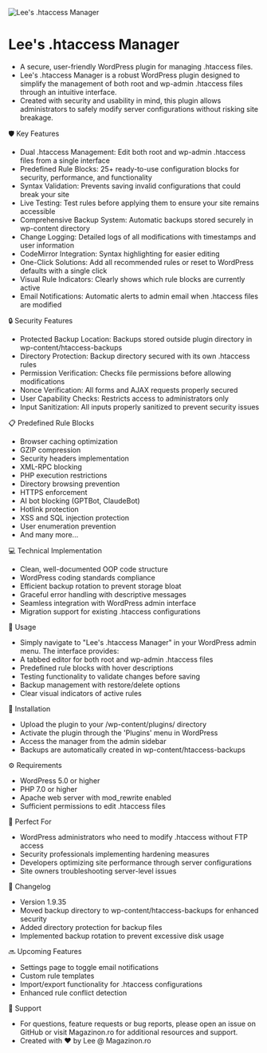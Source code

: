 ![Lee's .htaccess Manager](https://repository-images.githubusercontent.com/946958652/867ef4f7-8a60-48d0-9b62-23406c56fbcd)

# Lee's .htaccess Manager

- A secure, user-friendly WordPress plugin for managing .htaccess files.
- Lee's .htaccess Manager is a robust WordPress plugin designed to simplify the management of both root and wp-admin .htaccess files through an intuitive interface.
- Created with security and usability in mind, this plugin allows administrators to safely modify server configurations without risking site breakage.

🛡️ Key Features
- Dual .htaccess Management: Edit both root and wp-admin .htaccess files from a single interface
- Predefined Rule Blocks: 25+ ready-to-use configuration blocks for security, performance, and functionality
- Syntax Validation: Prevents saving invalid configurations that could break your site
- Live Testing: Test rules before applying them to ensure your site remains accessible
- Comprehensive Backup System: Automatic backups stored securely in wp-content directory
- Change Logging: Detailed logs of all modifications with timestamps and user information
- CodeMirror Integration: Syntax highlighting for easier editing
- One-Click Solutions: Add all recommended rules or reset to WordPress defaults with a single click
- Visual Rule Indicators: Clearly shows which rule blocks are currently active
- Email Notifications: Automatic alerts to admin email when .htaccess files are modified

🔒 Security Features
- Protected Backup Location: Backups stored outside plugin directory in wp-content/htaccess-backups
- Directory Protection: Backup directory secured with its own .htaccess rules
- Permission Verification: Checks file permissions before allowing modifications
- Nonce Verification: All forms and AJAX requests properly secured
- User Capability Checks: Restricts access to administrators only
- Input Sanitization: All inputs properly sanitized to prevent security issues

📋 Predefined Rule Blocks
- Browser caching optimization
- GZIP compression
- Security headers implementation
- XML-RPC blocking
- PHP execution restrictions
- Directory browsing prevention
- HTTPS enforcement
- AI bot blocking (GPTBot, ClaudeBot)
- Hotlink protection
- XSS and SQL injection protection
- User enumeration prevention
- And many more...

💻 Technical Implementation
- Clean, well-documented OOP code structure
- WordPress coding standards compliance
- Efficient backup rotation to prevent storage bloat
- Graceful error handling with descriptive messages
- Seamless integration with WordPress admin interface
- Migration support for existing .htaccess configurations

🚀 Usage
- Simply navigate to "Lee's .htaccess Manager" in your WordPress admin menu. The interface provides:
- A tabbed editor for both root and wp-admin .htaccess files
- Predefined rule blocks with hover descriptions
- Testing functionality to validate changes before saving
- Backup management with restore/delete options
- Clear visual indicators of active rules

🔧 Installation
- Upload the plugin to your /wp-content/plugins/ directory
- Activate the plugin through the 'Plugins' menu in WordPress
- Access the manager from the admin sidebar
- Backups are automatically created in wp-content/htaccess-backups

⚙️ Requirements
- WordPress 5.0 or higher
- PHP 7.0 or higher
- Apache web server with mod_rewrite enabled
- Sufficient permissions to edit .htaccess files

🌟 Perfect For
- WordPress administrators who need to modify .htaccess without FTP access
- Security professionals implementing hardening measures
- Developers optimizing site performance through server configurations
- Site owners troubleshooting server-level issues

🔄 Changelog
- Version 1.9.35
- Moved backup directory to wp-content/htaccess-backups for enhanced security
- Added directory protection for backup files
- Implemented backup rotation to prevent excessive disk usage

🔜 Upcoming Features
- Settings page to toggle email notifications
- Custom rule templates
- Import/export functionality for .htaccess configurations
- Enhanced rule conflict detection

💬 Support
- For questions, feature requests or bug reports, please open an issue on GitHub or visit Magazinon.ro for additional resources and support.
- Created with ❤️ by Lee @ Magazinon.ro
